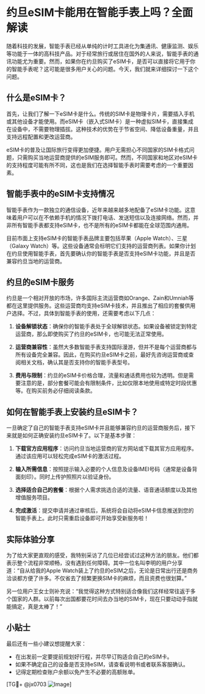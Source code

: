 # 约旦eSIM卡能用在智能手表上吗？全面解读

随着科技的发展，智能手表已经从单纯的计时工具进化为集通讯、健康监测、娱乐等功能于一体的高科技产品。对于经常旅行或居住在国外的人来说，智能手表的通讯功能尤为重要。然而，如果你在约旦购买了eSIM卡，是否可以直接将它用于你的智能手表呢？这可能是很多用户关心的问题。今天，我们就来详细探讨一下这个问题。

## 什么是eSIM卡？

首先，让我们了解一下eSIM卡是什么。传统的SIM卡是物理卡片，需要插入手机或其他设备才能使用。而eSIM卡（嵌入式SIM卡）是一种虚拟SIM卡，直接集成在设备中，不需要物理插拔。这种技术的优势在于节省空间、降低设备重量，并且支持远程配置和更改运营商。

eSIM卡的普及让国际旅行变得更加便捷。用户无需担心不同国家的SIM卡格式问题，只需购买当地运营商提供的eSIM服务即可。然而，不同国家和地区对eSIM卡的支持程度可能有所不同，这也是我们在选择智能手表时需要考虑的一个重要因素。

## 智能手表中的eSIM卡支持情况

智能手表作为一款独立的通信设备，近年来越来越多地配备了eSIM卡功能。这意味着用户可以在不依赖手机的情况下拨打电话、发送短信以及连接网络。然而，并非所有智能手表都支持eSIM卡，也不是所有的eSIM卡都能在全球范围内通用。

目前市面上支持eSIM卡的智能手表品牌主要包括苹果（Apple Watch）、三星（Galaxy Watch）等。这些设备通常会标明它们支持的运营商列表。如果你计划在约旦使用智能手表，首先要确认你的智能手表是否支持eSIM卡功能，并且是否兼容约旦当地的运营商。

## 约旦的eSIM卡服务

约旦是一个相对开放的市场，许多国际主流运营商如Orange、Zain和Umniah等都在这里提供服务。这些运营商均支持eSIM卡技术，并且推出了相应的套餐供用户选择。不过，具体到智能手表的使用，还需要考虑以下几点：

1. **设备解锁状态**：确保你的智能手表处于全球解锁状态。如果设备被锁定到特定运营商，那么即使购买了约旦的eSIM卡，也可能无法正常使用。
   
2. **运营商兼容性**：虽然大多数智能手表支持国际漫游，但并不是每个运营商都与所有设备完全兼容。因此，在购买约旦eSIM卡之前，最好先咨询运营商或查阅相关文档，确认其是否支持你的智能手表型号。

3. **费用与限制**：约旦的eSIM卡价格合理，流量和通话费用也较为透明。但是需要注意的是，部分套餐可能会有限制条件，比如仅限本地使用或特定时段优惠等。在购买前务必仔细阅读条款。

## 如何在智能手表上安装约旦eSIM卡？

一旦确定了自己的智能手表支持eSIM卡并且能够兼容约旦的运营商服务后，接下来就是如何正确安装约旦eSIM卡了。以下是基本步骤：

1. **下载官方应用程序**：访问约旦当地运营商的官方网站或下载其官方应用程序。通过该应用可以轻松完成eSIM卡的激活过程。

2. **输入所需信息**：按照提示输入必要的个人信息及设备IMEI号码（通常是设备背面刻印）。同时上传护照照片以验证身份。

3. **选择适合自己的套餐**：根据个人需求挑选合适的流量、语音通话额度以及其他增值服务项目。

4. **完成激活**：提交申请并通过审核后，系统将会自动将eSIM卡信息推送到您的智能手表上。此时只需重启设备即可开始享受新服务啦！

## 实际体验分享

为了给大家更直观的感受，我特别采访了几位已经尝试过这种方法的朋友。他们都表示整个流程非常顺畅，没有遇到任何障碍。其中一位名叫李明的用户分享道：“自从给我的Apple Watch装上了约旦的eSIM之后，无论是日常出行还是商务洽谈都方便了许多。不仅省去了频繁更换SIM卡的麻烦，而且资费也很划算。”

另一位用户王女士则补充说：“我觉得这种方式特别适合像我们这样经常往返于多个国家的人群。以前每次出国都要花时间去办当地的SIM卡，现在只要动动手指就能搞定，真是太棒了！”

## 小贴士

最后还有一些小建议想提醒大家：

- 在出发前一定要提前规划好行程，并尽早订购适合自己的eSIM卡。
- 如果不确定自己的设备是否支持eSIM，请查看说明书或者联系客服确认。
- 记得定期检查账户余额以免产生不必要的高额账单。

[TG💪+ @jx0703 ![Image](https://github.com/user-attachments/assets/dbca1d08-cadb-493c-b0ec-ad6f7a83f270)]